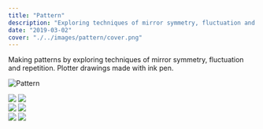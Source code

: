 ```yaml
---
title: "Pattern"
description: "Exploring techniques of mirror symmetry, fluctuation and repetition"
date: "2019-03-02"
cover: "./../images/pattern/cover.png"
---
```


<div class="text">
Making patterns by exploring techniques of mirror symmetry, fluctuation and repetition. Plotter drawings made with ink pen.
</div>

![Pattern](./../images/pattern/IMG_0532-2.jpg)

<div class="row two">
  <img src="./../images/pattern/00.jpg" />
  <img src="./../images/pattern/01.jpg" />
</div>

<div class="row two">
  <img src="./../images/pattern/02.jpg" />
  <img src="./../images/pattern/03.jpg" />
</div>

<div class="row two">
  <img src="./../images/pattern/04.jpg" />
  <img src="./../images/pattern/05.jpg" />
</div>
